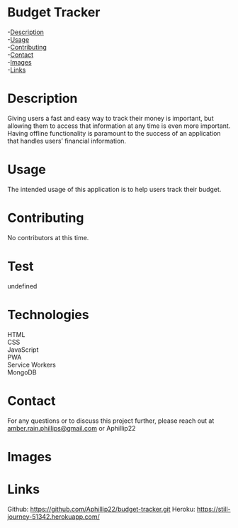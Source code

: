 # Budget Tracker
  -[Description](#description)  
  -[Usage](#usage)  
  -[Contributing](#contributing)  
  -[Contact](#contact)  
  -[Images](#images)  
  -[Links](#links)  
  # Description
  Giving users a fast and easy way to track their money is important, but allowing them to access that information at any time is even more important. Having offline functionality is paramount to the success of an application that handles users’ financial information.
  # Usage
  The intended usage of this application is to help users track their budget.
  # Contributing
  No contributors at this time.
  # Test
  undefined
  # Technologies
  HTML  
  CSS  
  JavaScript  
  PWA  
  Service Workers  
  MongoDB  

  # Contact
  For any questions or to discuss this project further, please reach out at amber.rain.phillips@gmail.com or Aphillip22

  # Images

  # Links
  Github: https://github.com/Aphillip22/budget-tracker.git
  Heroku: https://still-journey-51342.herokuapp.com/

